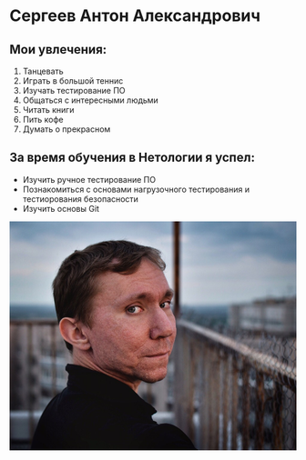 # Сергеев Антон Александрович

## Мои увлечения:
1. Танцевать
2. Играть в большой теннис
3. Изучать тестирование ПО
4. Общаться с интересными людьми
5. Читать книги
6. Пить кофе
7. Думать о прекрасном

## За время обучения в Нетологии я успел:
- Изучить ручное тестирование ПО
- Познакомиться с основами нагрузочного тестирования и тестиорования безопасности
- Изучить основы Git

![Моё фото](Моё%20фото.jpg "Моё фото")

